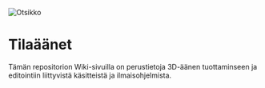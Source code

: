 ![Otsikko](https://github.com/user-attachments/assets/9d6b094c-05f7-4d8d-b409-808dc42ca192)

# Tilaäänet
Tämän repositorion Wiki-sivuilla on perustietoja 3D-äänen tuottaminseen ja editointiin liittyvistä käsitteistä ja ilmaisohjelmista.
